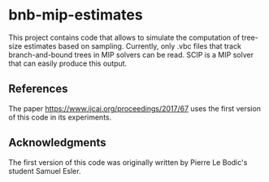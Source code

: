 # bnb-mip-estimates
This project contains code that allows to simulate the computation of tree-size estimates based on sampling.
Currently, only .vbc files that track branch-and-bound trees in MIP solvers can be read.
SCIP is a MIP solver that can easily produce this output.

## References
The paper https://www.ijcai.org/proceedings/2017/67 uses the first version of this code in its experiments.

## Acknowledgments
The first version of this code was originally written by Pierre Le Bodic's student Samuel Esler.
